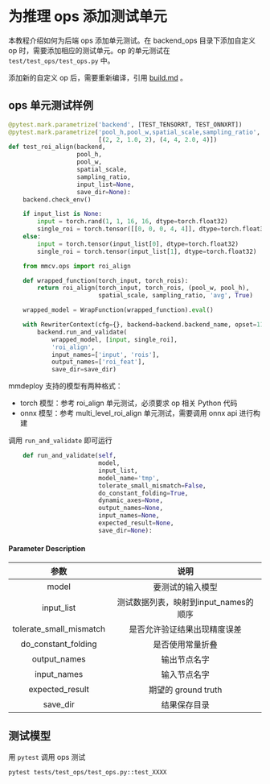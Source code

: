 # 为推理 ops 添加测试单元

本教程介绍如何为后端 ops 添加单元测试。在 backend_ops 目录下添加自定义 op 时，需要添加相应的测试单元。op 的单元测试在 `test/test_ops/test_ops.py` 中。

添加新的自定义 op 后，需要重新编译，引用 [build.md](../01-how-to-build/build_from_source.md) 。

## ops 单元测试样例

```python
@pytest.mark.parametrize('backend', [TEST_TENSORRT, TEST_ONNXRT])        # 1.1 backend test class
@pytest.mark.parametrize('pool_h,pool_w,spatial_scale,sampling_ratio',   # 1.2 set parameters of op
                         [(2, 2, 1.0, 2), (4, 4, 2.0, 4)])               # [（# Examples of op test parameters）,...]
def test_roi_align(backend,
                   pool_h,                                               # set parameters of op
                   pool_w,
                   spatial_scale,
                   sampling_ratio,
                   input_list=None,
                   save_dir=None):
    backend.check_env()

    if input_list is None:
        input = torch.rand(1, 1, 16, 16, dtype=torch.float32)            # 1.3 op input data initialization
        single_roi = torch.tensor([[0, 0, 0, 4, 4]], dtype=torch.float32)
    else:
        input = torch.tensor(input_list[0], dtype=torch.float32)
        single_roi = torch.tensor(input_list[1], dtype=torch.float32)

    from mmcv.ops import roi_align

    def wrapped_function(torch_input, torch_rois):                       # 1.4 initialize op model to be tested
        return roi_align(torch_input, torch_rois, (pool_w, pool_h),
                         spatial_scale, sampling_ratio, 'avg', True)

    wrapped_model = WrapFunction(wrapped_function).eval()

    with RewriterContext(cfg={}, backend=backend.backend_name, opset=11): # 1.5 call the backend test class interface
        backend.run_and_validate(
            wrapped_model, [input, single_roi],
            'roi_align',
            input_names=['input', 'rois'],
            output_names=['roi_feat'],
            save_dir=save_dir)
```

mmdeploy 支持的模型有两种格式：

- torch 模型：参考 roi_align 单元测试，必须要求 op 相关 Python 代码
- onnx 模型：参考 multi_level_roi_align 单元测试，需要调用 onnx api 进行构建

调用 `run_and_validate` 即可运行

```python
    def run_and_validate(self,
                         model,
                         input_list,
                         model_name='tmp',
                         tolerate_small_mismatch=False,
                         do_constant_folding=True,
                         dynamic_axes=None,
                         output_names=None,
                         input_names=None,
                         expected_result=None,
                         save_dir=None):
```

#### Parameter Description

|          参数           |                 说明                  |
| :---------------------: | :-----------------------------------: |
|          model          |           要测试的输入模型            |
|       input_list        | 测试数据列表，映射到input_names的顺序 |
| tolerate_small_mismatch |     是否允许验证结果出现精度误差      |
|   do_constant_folding   |           是否使用常量折叠            |
|      output_names       |             输出节点名字              |
|       input_names       |             输入节点名字              |
|     expected_result     |          期望的 ground truth          |
|        save_dir         |             结果保存目录              |

## 测试模型

用 `pytest` 调用 ops 测试

```bash
pytest tests/test_ops/test_ops.py::test_XXXX
```
